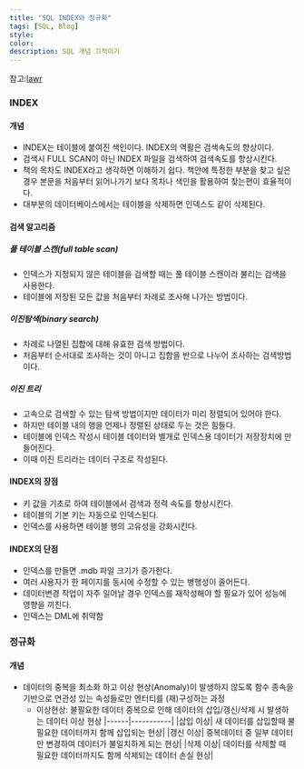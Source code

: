 ```yaml
---
title: "SQL INDEX와 정규화"
tags: [SQL, Blog]
style:
color:
description: SQL 개념 끄적이기
---
```

참고:[lawr](https://lalwr.blogspot.com/2016/02/db-index.html)
### INDEX

#### 개념
  - INDEX는 테이블에 붙여진 색인이다. INDEX의 역활은 검색속도의 향상이다. 
  - 검색시 FULL SCAN이 아닌 INDEX 파일을 검색하여 검색속도를 향상시킨다.
  - 책의 목차도 INDEX라고 생각하면 이해하기 쉽다. 책안에 특정한 부분을 찾고 싶은 경우 
     본문을 처음부터 읽어나가기 보다 목차나 색인을 활용하여 찾는편이 효율적이다.
  - 대부분의 데이터베이스에서는 테이블을 삭제하면 인덱스도 같이 삭제된다.

#### 검색 알고리즘

##### 풀 테이블 스캔(full table scan)
- 인덱스가 지정되지 않은 테이블을 검색할 때는 풀 테이블 스캔이라 불리는 검색을 사용한다.
- 테이블에 저장된 모든 값을 처음부터 차례로 조사해 나가는 방법이다.

##### 이진탐색(binary search)
- 차례로 나열된 집합에 대해 유효한 검색 방법이다.
- 처음부터 순서대로 조사하는 것이 아니고 집합을 반으로 나누어 조사하는 검색방법이다.

##### 이진 트리
- 고속으로 검색할 수 있는 탐색 방법이지만 데이터가 미리 정렬되어 있어야 한다.
- 하지만 테이블 내의 행을 언제나 정렬된 상태로 두는 것은 힘들다.
- 테이블에 인덱스 작성시 테이블 데이터와 별개로 인덱스용 데이터가 저장장치에 만들어진다.
- 이때 이진 트리라는 데이터 구조로 작성된다.

#### INDEX의 장점
- 키 값을 기초로 하여 테이블에서 검색과 정력 속도를 향상시킨다.
- 테이블의 기본 키는 자동으로 인덱스된다.
- 인덱스를 사용하면 테이블 행의 고유성을 강화시킨다.

#### INDEX의 단점
- 인덱스를 만들면 .mdb 파일 크기가 증가한다.
- 여러 사용자가 한 페이지를 동시에 수정할 수 있는 병행성이 줄어든다.
- 데이터변경 작업이 자주 일어날 경우 인덱스를 재작성해야 할 필요가 있어 성능에 영향을 끼친다.
- 인덱스는 DML에 취약함

### 정규화

#### 개념
- 데이터의 중복을 최소화 하고 이상 현상(Anomaly)이 발생하지 않도록 함수 종속을 기반으로 연관성 있는 속성들로만 엔터티를 (재)구성하는 과정
   - 이상현상: 불필요한 데이터 중복으로 인해 데이터의 삽입/갱신/삭제 시 발생하는 데이터 이상 현상
   |------|-----------|
   |삽입 이상| 새 데이터를 삽입할때 불필요한 데이터까지 함께 삽입되는 현상|
   |갱신 이상| 중복데이터 중 일부 데이터만 변경하여 데이터가 불일치하게 되는 현상|
   |삭제 이상| 데이터를 삭제할 때 필요한 데이터까지도 함께 삭제되는 데이터 손실 현상|
   

